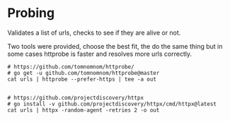 # Probing

Validates a list of urls, checks to see if they are alive or not.

Two tools were provided, choose the best fit, the do the same thing but in some cases httprobe is faster and resolves more urls correctly.

```
# https://github.com/tomnomnom/httprobe/
# go get -u github.com/tomnomnom/httprobe@master
cat urls | httprobe --prefer-https | tee -a out


# https://github.com/projectdiscovery/httpx
# go install -v github.com/projectdiscovery/httpx/cmd/httpx@latest
cat urls | httpx -random-agent -retries 2 -o out
```

